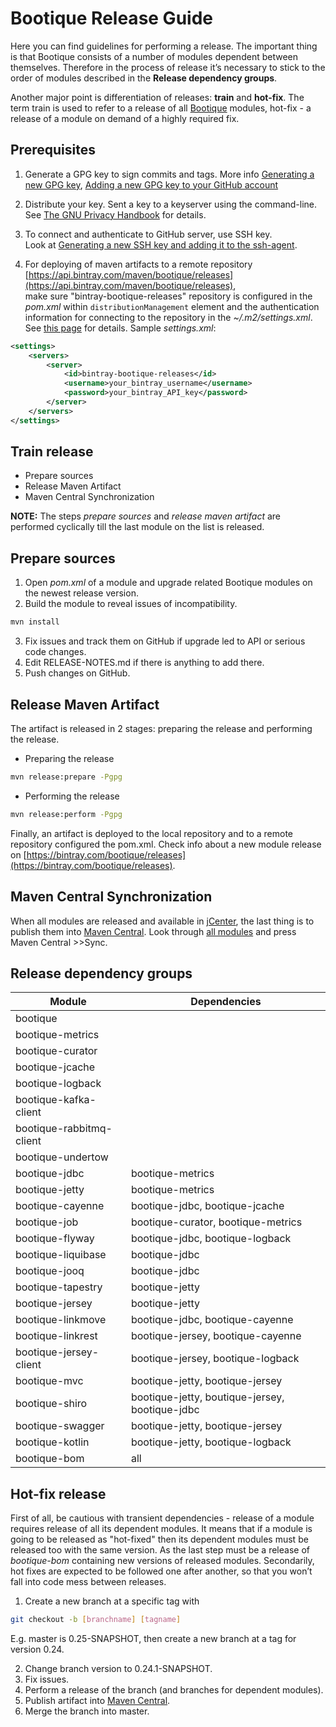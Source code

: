 # Bootique Release Guide

Here you can find guidelines for performing a release. The important thing is that Bootique consists of a number of modules dependent between themselves. 
Therefore in the process of release it’s necessary to stick to the order of modules described in the **Release dependency groups**.

Another major point is differentiation of releases: **train** and **hot-fix**. The term train is used to refer to a release of all [Bootique](https://github.com/bootique)
modules, hot-fix - a release of a module on demand of a highly required fix. 

## Prerequisites 

1. Generate a GPG key to sign commits and tags. More info [Generating a new GPG key](https://help.github.com/articles/generating-a-new-gpg-key/), 
[Adding a new GPG key to your GitHub account](https://help.github.com/articles/adding-a-new-gpg-key-to-your-github-account/)

2. Distribute your key. Sent a key to a keyserver using the command-line. 
See [The GNU Privacy Handbook](https://www.gnupg.org/gph/en/manual/x457.html) for details.

3. To connect and authenticate to GitHub server, use SSH key.  
Look at [Generating a new SSH key and adding it to the ssh-agent](https://help.github.com/articles/generating-a-new-ssh-key-and-adding-it-to-the-ssh-agent/).

4. For deploying of maven artifacts to a remote repository [https://api.bintray.com/maven/bootique/releases](https://api.bintray.com/maven/bootique/releases),  
make sure "bintray-bootique-releases" repository is configured in the *pom.xml* within `distributionManagement` element and the authentication information 
for connecting to the repository in the *~/.m2/settings.xml*. 
See [this page](http://www.apache.org/dev/publishing-maven-artifacts.html) for details. 
Sample *settings.xml*:
```xml
<settings>
    <servers>
        <server>
            <id>bintray-bootique-releases</id>
            <username>your_bintray_username</username>
            <password>your_bintray_API_key</password>
        </server>
    </servers>
</settings>
```

## Train release

* Prepare sources
* Release Maven Artifact
* Maven Central Synchronization

**NOTE:** The steps *prepare sources* and *release maven artifact* are performed cyclically till the last module on the list is released.

## Prepare sources

1. Open *pom.xml* of a module and upgrade related Bootique modules on the newest release version.
2. Build the module to reveal issues of incompatibility.
```bash
mvn install
```
3. Fix issues and track them on GitHub if upgrade led to API or serious code changes. 
4. Edit RELEASE-NOTES.md if there is anything to add there.
5. Push changes on GitHub.

## Release Maven Artifact

The artifact is released in 2 stages: preparing the release and performing the release.

* Preparing the release
```bash
mvn release:prepare -Pgpg
```
* Performing the release
```bash
mvn release:perform -Pgpg
```
Finally, an artifact is deployed to the local repository and to a remote repository configured the pom.xml. 
Check info about a new module release on [https://bintray.com/bootique/releases](https://bintray.com/bootique/releases).	

## Maven Central Synchronization

When all modules are released and available in [jCenter](https://bintray.com/bintray/jcenter),  the last thing is to publish them into [Maven Central](https://search.maven.org). 
Look through [all modules](https://bintray.com/bootique/releases) and press Maven Central >>Sync. 


## Release dependency groups


Module                  | Dependencies                                      |    
----------------------- | --------------------------------------------------|
bootique                |                                                   |   
bootique-metrics        |                                                   |
bootique-curator        |                                                   |
bootique-jcache         |                                                   |
bootique-logback        |                                                   |
bootique-kafka-client   |                                                   |
bootique-rabbitmq-client|                                                   |
bootique-undertow       |                                                   |
bootique-jdbc           | bootique-metrics                                  |
bootique-jetty          | bootique-metrics                                  |    
bootique-cayenne        | bootique-jdbc, bootique-jcache                    |
bootique-job            | bootique-curator, bootique-metrics                |
bootique-flyway         | bootique-jdbc, bootique-logback                   |    
bootique-liquibase      | bootique-jdbc                                     |        
bootique-jooq           | bootique-jdbc                                     |
bootique-tapestry       | bootique-jetty                                    |
bootique-jersey         | bootique-jetty                                    |
bootique-linkmove       | bootique-jdbc, bootique-cayenne                   |    
bootique-linkrest       | bootique-jersey, bootique-cayenne                 |
bootique-jersey-client  | bootique-jersey, bootique-logback                 |
bootique-mvc            | bootique-jetty, bootique-jersey                   |   
bootique-shiro          | bootique-jetty, boutique-jersey, bootique-jdbc    |
bootique-swagger        | bootique-jetty, bootique-jersey                   |    
bootique-kotlin         | bootique-jetty, bootique-logback                  |    
bootique-bom            | all                                               |    


## Hot-fix release

First of all, be cautious with transient dependencies - release of a module requires release of all its dependent modules.
It means that if a module is going to be released as "hot-fixed" then its dependent modules must be released too with the same version.
As the last step must be a release of *bootique-bom* containing new versions of released modules.
Secondarily, hot fixes are expected to be followed one after another, so that you won’t fall into code mess between releases.

1. Create a new branch at a specific tag with
```bash
git checkout -b [branchname] [tagname]
```
E.g. master is 0.25-SNAPSHOT, then create a new branch at a tag for version 0.24.

2. Change branch version to 0.24.1-SNAPSHOT.
3. Fix issues.
4. Perform a release of the branch (and branches for dependent modules).
5. Publish artifact into [Maven Central](https://search.maven.org).
6. Merge the branch into master.

 
